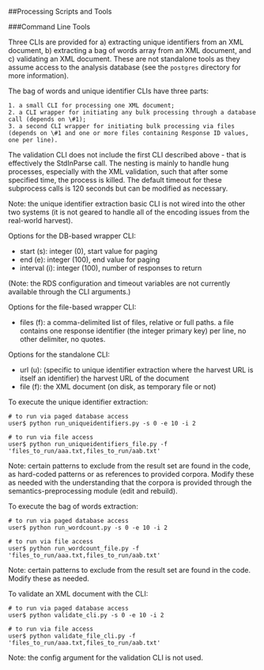 ##Processing Scripts and Tools

###Command Line Tools

Three CLIs are provided for a) extracting unique identifiers from an XML document, b) extracting a bag of words array from an XML document, and c) validating an XML document. These are not standalone tools as they assume access to the analysis database (see the <code>postgres</code> directory for more information).

The bag of words and unique identifier CLIs have three parts:

    1. a small CLI for processing one XML document;
    2. a CLI wrapper for initiating any bulk processing through a database call (depends on \#1);
    3. a second CLI wrapper for initiating bulk processing via files (depends on \#1 and one or more files containing Response ID values, one per line).

The validation CLI does not include the first CLI described above - that is effectively the StdInParse call. The nesting is mainly to handle hung processes, especially with the XML validation, such that after some specified time, the process is killed. The default timeout for these subprocess calls is 120 seconds but can be modified as necessary.

Note: the unique identifier extraction basic CLI is not wired into the other two systems (it is not geared to handle all of the encoding issues from the real-world harvest). 

Options for the DB-based wrapper CLI:

* start (s): integer (0), start value for paging
* end (e): integer (100), end value for paging
* interval (i): integer (100), number of responses to return

(Note: the RDS configuration and timeout variables are not currently available through the CLI arguments.)

Options for the file-based wrapper CLI:

* files (f): a comma-delimited list of files, relative or full paths. a file contains one response identifier (the integer primary key) per line, no other delimiter, no quotes.

Options for the standalone CLI:

* url (u): (specific to unique identifier extraction where the harvest URL is itself an identifier) the harvest URL of the document
* file (f): the XML document (on disk, as temporary file or not)

To execute the unique identifier extraction:

```
# to run via paged database access
user$ python run_uniqueidentifiers.py -s 0 -e 10 -i 2

# to run via file access
user$ python run_uniqueidentifiers_file.py -f 'files_to_run/aaa.txt,files_to_run/aab.txt'
```

Note: certain patterns to exclude from the result set are found in the code, as hard-coded patterns or as references to provided corpora. Modify these as needed with the understanding that the corpora is provided through the semantics-preprocessing module (edit and rebuild).

To execute the bag of words extraction:

```
# to run via paged database access
user$ python run_wordcount.py -s 0 -e 10 -i 2

# to run via file access
user$ python run_wordcount_file.py -f 'files_to_run/aaa.txt,files_to_run/aab.txt'
```

Note: certain patterns to exclude from the result set are found in the code. Modify these as needed.

To validate an XML document with the CLI:

```
# to run via paged database access
user$ python validate_cli.py -s 0 -e 10 -i 2

# to run via file access
user$ python validate_file_cli.py -f 'files_to_run/aaa.txt,files_to_run/aab.txt'
```

Note: the config argument for the validation CLI is not used.